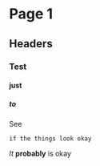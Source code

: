# Page 1 
## Headers 
### Test
#### just
##### to 
See

	if the things look okay

*It*
**probably**
is okay
